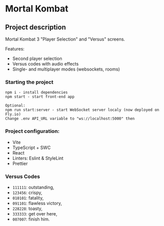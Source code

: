 # Mortal Kombat

## Project description
Mortal Kombat 3 "Player Selection" and "Versus" screens.

Features:
- Second player selection
- Versus codes with audio effects
- Single- and multiplayer modes (websockets, rooms)

### Starting the project

```
npm i - install dependencies
npm start - start front-end app

Optional:
npm run start:server - start WebSocket server localy (now deployed on Fly.io)
Change .env API_URL variable to "ws://localhost:5000" then
```

### Project configuration:
- Vite
- TypeScript + SWC
- React
- Linters: Eslint & StyleLint
- Prettier

### Versus Codes
- `111111`: outstanding,
- `123456`: crispy,
- `010101`: fatality,
- `091101`: flawless victory,
- `228228`: toasty,
- `333333`: get over here,
- `007007`: finish him.
